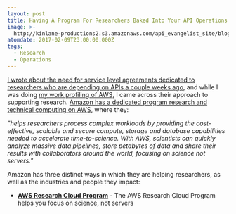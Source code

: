 ```yaml
---
layout: post
title: Having A Program For Researchers Baked Into Your API Operations
image: >-
  http://kinlane-productions2.s3.amazonaws.com/api_evangelist_site/blog/screen_shot_2017_02_09_at_12.15.02_pm.png
atomdate: 2017-02-09T23:00:00.000Z
tags:
  - Research
  - Operations
---
```

[I wrote about the need for service level agreements dedicated to researchers who are depending on APIs a couple weeks ago](http://apievangelist.com/2017/01/09/service-level-agreements-for-researchers-who-depend-on-apis/), and while I was doing [my work profiling of AWS](http://amazon.web.services.stack.network/), I came across their approach to supporting research. [Amazon has a dedicated program research and technical computing on AWS](https://aws.amazon.com/government-education/research-and-technical-computing/), where they:

_"helps researchers process complex workloads by providing the cost-effective, scalable and secure compute, storage and database capabilities needed to accelerate time-to-science. With AWS, scientists can quickly analyze massive data pipelines, store petabytes of data and share their results with collaborators around the world, focusing on science not servers."_

Amazon has three distinct ways in which they are helping researchers, as well as the industries and people they impact:

*   **[AWS Research Cloud Program](https://aws.amazon.com/government-education/research-and-technical-computing/research-cloud-program/)** - The AWS Research Cloud Program helps you focus on science, not servers